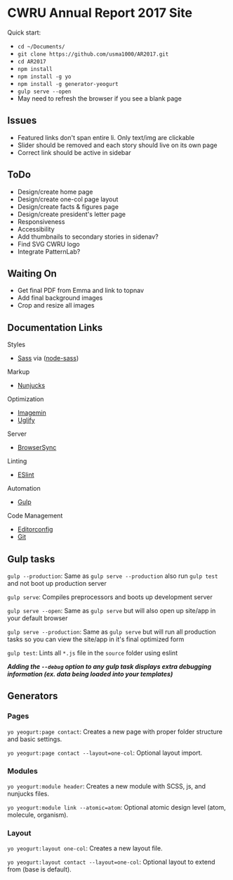 # CWRU Annual Report 2017 Site
Quick start:
- `cd ~/Documents/`
- `git clone https://github.com/usma1000/AR2017.git`
- `cd AR2017`
- `npm install`
- `npm install -g yo`
- `npm install -g generator-yeogurt`
- `gulp serve --open`
- May need to refresh the browser if you see a blank page

## Issues
- Featured links don't span entire li. Only text/img are clickable
- Slider should be removed and each story should live on its own page
- Correct link should be active in sidebar

## ToDo
- Design/create home page
- Design/create one-col page layout
- Design/create facts & figures page
- Design/create president's letter page
- Responsiveness
- Accessibility
- Add thumbnails to secondary stories in sidenav?
- Find SVG CWRU logo
- Integrate PatternLab?

## Waiting On
- Get final PDF from Emma and link to topnav
- Add final background images
- Crop and resize all images

## Documentation Links

Styles
- [Sass](http://sass-lang.com/) via ([node-sass](https://github.com/sass/node-sass))

Markup
- [Nunjucks](https://mozilla.github.io/nunjucks/)

Optimization
- [Imagemin](https://github.com/imagemin/imagemin)
- [Uglify](https://github.com/mishoo/UglifyJS)

Server
- [BrowserSync](http://www.browsersync.io/)

Linting
- [ESlint](http://eslint.org/)

Automation
- [Gulp](http://gulpjs.com)

Code Management
- [Editorconfig](http://editorconfig.org/)
- [Git](https://git-scm.com/)


## Gulp tasks

`gulp --production`: Same as `gulp serve --production` also run `gulp test` and  not boot up production server

`gulp serve`: Compiles preprocessors and boots up development server

`gulp serve --open`: Same as `gulp serve` but will also open up site/app in your default browser

`gulp serve --production`: Same as `gulp serve` but will run all production tasks so you can view the site/app in it's final optimized form

`gulp test`: Lints all `*.js` file in the `source` folder using eslint

***Adding the `--debug` option to any gulp task displays extra debugging information (ex. data being loaded into your templates)***

## Generators

### Pages

`yo yeogurt:page contact`: Creates a new page with proper folder structure and basic settings.

`yo yeogurt:page contact --layout=one-col`: Optional layout import.

### Modules

`yo yeogurt:module header`: Creates a new module with SCSS, js, and nunjucks files.

`yo yeogurt:module link --atomic=atom`: Optional atomic design level (atom, molecule, organism).

### Layout

`yo yeogurt:layout one-col`: Creates a new layout file.

`yo yeogurt:layout contact --layout=one-col`: Optional layout to extend from (base is default).
